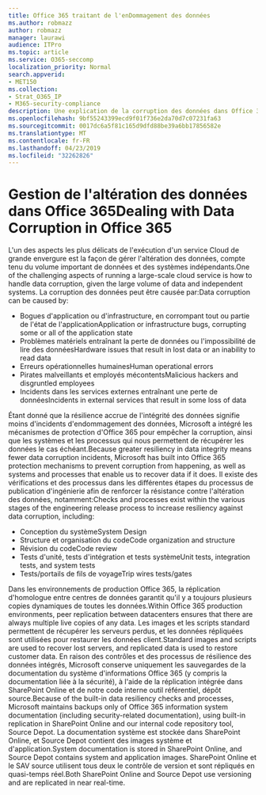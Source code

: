 ```yaml
---
title: Office 365 traitant de l'enDommagement des données
ms.author: robmazz
author: robmazz
manager: laurawi
audience: ITPro
ms.topic: article
ms.service: O365-seccomp
localization_priority: Normal
search.appverid:
- MET150
ms.collection:
- Strat_O365_IP
- M365-security-compliance
description: Une explication de la corruption des données dans Office 365, ainsi que les efforts de prévention et de récupération de Microsoft.
ms.openlocfilehash: 9bf55243399ecd9f01f736e2da70d7c07231fa63
ms.sourcegitcommit: 0017dc6a5f81c165d9dfd88be39a6bb17856582e
ms.translationtype: MT
ms.contentlocale: fr-FR
ms.lasthandoff: 04/23/2019
ms.locfileid: "32262826"
---
```

# <a name="dealing-with-data-corruption-in-office-365"></a><span data-ttu-id="6dc44-103">Gestion de l'altération des données dans Office 365</span><span class="sxs-lookup"><span data-stu-id="6dc44-103">Dealing with Data Corruption in Office 365</span></span>

<span data-ttu-id="6dc44-104">L'un des aspects les plus délicats de l'exécution d'un service Cloud de grande envergure est la façon de gérer l'altération des données, compte tenu du volume important de données et des systèmes indépendants.</span><span class="sxs-lookup"><span data-stu-id="6dc44-104">One of the challenging aspects of running a large-scale cloud service is how to handle data corruption, given the large volume of data and independent systems.</span></span> <span data-ttu-id="6dc44-105">La corruption des données peut être causée par:</span><span class="sxs-lookup"><span data-stu-id="6dc44-105">Data corruption can be caused by:</span></span>
- <span data-ttu-id="6dc44-106">Bogues d'application ou d'infrastructure, en corrompant tout ou partie de l'état de l'application</span><span class="sxs-lookup"><span data-stu-id="6dc44-106">Application or infrastructure bugs, corrupting some or all of the application state</span></span> 
- <span data-ttu-id="6dc44-107">Problèmes matériels entraînant la perte de données ou l'impossibilité de lire des données</span><span class="sxs-lookup"><span data-stu-id="6dc44-107">Hardware issues that result in lost data or an inability to read data</span></span> 
- <span data-ttu-id="6dc44-108">Erreurs opérationnelles humaines</span><span class="sxs-lookup"><span data-stu-id="6dc44-108">Human operational errors</span></span> 
- <span data-ttu-id="6dc44-109">Pirates malveillants et employés mécontents</span><span class="sxs-lookup"><span data-stu-id="6dc44-109">Malicious hackers and disgruntled employees</span></span> 
- <span data-ttu-id="6dc44-110">Incidents dans les services externes entraînant une perte de données</span><span class="sxs-lookup"><span data-stu-id="6dc44-110">Incidents in external services that result in some loss of data</span></span> 

<span data-ttu-id="6dc44-111">Étant donné que la résilience accrue de l'intégrité des données signifie moins d'incidents d'endommagement des données, Microsoft a intégré les mécanismes de protection d'Office 365 pour empêcher la corruption, ainsi que les systèmes et les processus qui nous permettent de récupérer les données le cas échéant.</span><span class="sxs-lookup"><span data-stu-id="6dc44-111">Because greater resiliency in data integrity means fewer data corruption incidents, Microsoft has built into Office 365 protection mechanisms to prevent corruption from happening, as well as systems and processes that enable us to recover data if it does.</span></span> <span data-ttu-id="6dc44-112">Il existe des vérifications et des processus dans les différentes étapes du processus de publication d'ingénierie afin de renforcer la résistance contre l'altération des données, notamment:</span><span class="sxs-lookup"><span data-stu-id="6dc44-112">Checks and processes exist within the various stages of the engineering release process to increase resiliency against data corruption, including:</span></span>
- <span data-ttu-id="6dc44-113">Conception du système</span><span class="sxs-lookup"><span data-stu-id="6dc44-113">System Design</span></span>
- <span data-ttu-id="6dc44-114">Structure et organisation du code</span><span class="sxs-lookup"><span data-stu-id="6dc44-114">Code organization and structure</span></span> 
- <span data-ttu-id="6dc44-115">Révision du code</span><span class="sxs-lookup"><span data-stu-id="6dc44-115">Code review</span></span> 
- <span data-ttu-id="6dc44-116">Tests d'unité, tests d'intégration et tests système</span><span class="sxs-lookup"><span data-stu-id="6dc44-116">Unit tests, integration tests, and system tests</span></span>
- <span data-ttu-id="6dc44-117">Tests/portails de fils de voyage</span><span class="sxs-lookup"><span data-stu-id="6dc44-117">Trip wires tests/gates</span></span> 

<span data-ttu-id="6dc44-118">Dans les environnements de production Office 365, la réplication d'homologue entre centres de données garantit qu'il y a toujours plusieurs copies dynamiques de toutes les données.</span><span class="sxs-lookup"><span data-stu-id="6dc44-118">Within Office 365 production environments, peer replication between datacenters ensures that there are always multiple live copies of any data.</span></span> <span data-ttu-id="6dc44-119">Les images et les scripts standard permettent de récupérer les serveurs perdus, et les données répliquées sont utilisées pour restaurer les données client.</span><span class="sxs-lookup"><span data-stu-id="6dc44-119">Standard images and scripts are used to recover lost servers, and replicated data is used to restore customer data.</span></span> <span data-ttu-id="6dc44-120">En raison des contrôles et des processus de résilience des données intégrés, Microsoft conserve uniquement les sauvegardes de la documentation du système d'informations Office 365 (y compris la documentation liée à la sécurité), à l'aide de la réplication intégrée dans SharePoint Online et de notre code interne outil référentiel, dépôt source.</span><span class="sxs-lookup"><span data-stu-id="6dc44-120">Because of the built-in data resiliency checks and processes, Microsoft maintains backups only of Office 365 information system documentation (including security-related documentation), using built-in replication in SharePoint Online and our internal code repository tool, Source Depot.</span></span> <span data-ttu-id="6dc44-121">La documentation système est stockée dans SharePoint Online, et Source Depot contient des images système et d'application.</span><span class="sxs-lookup"><span data-stu-id="6dc44-121">System documentation is stored in SharePoint Online, and Source Depot contains system and application images.</span></span> <span data-ttu-id="6dc44-122">SharePoint Online et le SAV source utilisent tous deux le contrôle de version et sont répliqués en quasi-temps réel.</span><span class="sxs-lookup"><span data-stu-id="6dc44-122">Both SharePoint Online and Source Depot use versioning and are replicated in near real-time.</span></span> 